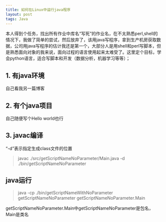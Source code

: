 ```yaml
---
title: 如何在Linux中运行java程序
layout: post
tags: Java
---
```

本人得到个任务，找出所有作业中库名“写死”的作业名，在不太熟悉perl,shell的情况下，我做了简单的尝试，然后放弃了，该用java写程序，拿到生产机房获取数据，公司用java写程序的估计我还是第一个，大部分人是用shell和perl写脚本，但是熟悉面向对象的我来说，面向过程的语言使用起来太难受了。这里定个目标，学会python语言，适合写脚本和开发（数据分析，机器学习等等）；

## 1. 有java环境
自己看我另一篇博客
## 2. 有个java项目
 自己随便写个Hello world也行
<!--more--> 
 
## 3. javac编译
“-d”表示指定生成class文件的位置
 > javac ./src/getScriptNameNoParameter/Main.java -d ./bin/getScriptNameNoParameter

## java运行

> java -cp ./bin/getScriptNameWithNoParameter getScriptNameNoParameter getScriptNameNoParameter.Main

getScriptNameNoParameter.Main中getScriptNameNoParameter是包名，Main是类名